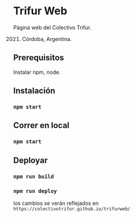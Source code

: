 # Trifur Web
Página web del Colectivo Trifur.


2021. Córdoba, Argentina.


## Prerequisitos

Instalar npm, node.

## Instalación

### `npm start`

## Correr en local

### `npm start`

## Deployar

### `npm run build`

### `npm run deploy`

los cambios se verán reflejados en `https://colectivotrifur.github.io/trifurweb/`

